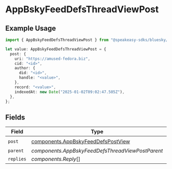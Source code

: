 # AppBskyFeedDefsThreadViewPost

## Example Usage

```typescript
import { AppBskyFeedDefsThreadViewPost } from "@speakeasy-sdks/bluesky/models/components";

let value: AppBskyFeedDefsThreadViewPost = {
  post: {
    uri: "https://amused-fedora.biz",
    cid: "<id>",
    author: {
      did: "<id>",
      handle: "<value>",
    },
    record: "<value>",
    indexedAt: new Date("2025-01-02T09:02:47.505Z"),
  },
};
```

## Fields

| Field                                                                                    | Type                                                                                     | Required                                                                                 | Description                                                                              |
| ---------------------------------------------------------------------------------------- | ---------------------------------------------------------------------------------------- | ---------------------------------------------------------------------------------------- | ---------------------------------------------------------------------------------------- |
| `post`                                                                                   | [components.AppBskyFeedDefsPostView](../../models/components/appbskyfeeddefspostview.md) | :heavy_check_mark:                                                                       | N/A                                                                                      |
| `parent`                                                                                 | *components.AppBskyFeedDefsThreadViewPostParent*                                         | :heavy_minus_sign:                                                                       | N/A                                                                                      |
| `replies`                                                                                | *components.Reply*[]                                                                     | :heavy_minus_sign:                                                                       | N/A                                                                                      |